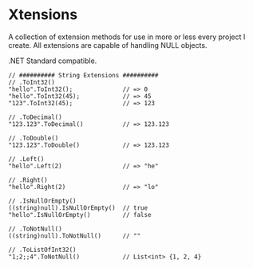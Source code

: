 # Xtensions

A collection of extension methods for use in more or less every project I create.
All extensions are capable of handling NULL objects.

.NET Standard compatible.

    // ########## String Extensions ########## 
    // .ToInt32()
    "hello".ToInt32();              // => 0 
    "hello".ToInt32(45);            // => 45 
    "123".ToInt32(45);              // => 123

    // .ToDecimal()
    "123.123".ToDecimal()           // => 123.123

    // .ToDouble()
    "123.123".ToDouble()            // => 123.123

    // .Left()
    "hello".Left(2)                 // => "he"

    // .Right()
    "hello".Right(2)                // => "lo"

    // .IsNullOrEmpty()
    ((string)null).IsNullOrEmpty()  // true
    "hello".IsNullOrEmpty()         // false

    // .ToNotNull()
    ((string)null).ToNotNull()      // ""

    // .ToListOfInt32()
    "1;2;;4".ToNotNull()            // List<int> {1, 2, 4} 
    
